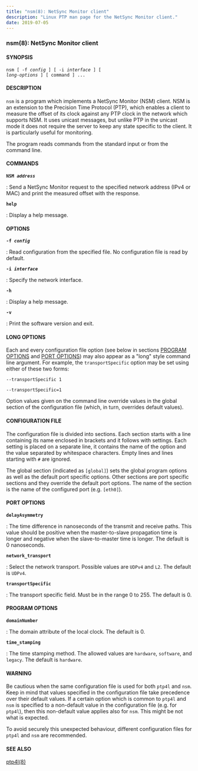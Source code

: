 ```yaml
---
title: "nsm(8): NetSync Monitor client"
description: "Linux PTP man page for the NetSync Monitor client."
date: 2019-07-05
---
```


### nsm(8): NetSync Monitor client

#### SYNOPSIS

<code>nsm [ -f _config_ ] [ -i _interface_ ] [ _long-options_ ] [ command ] ...</code>

#### DESCRIPTION

`nsm` is a program which implements a NetSync Monitor (NSM) client. NSM is an extension to the Precision Time Protocol (PTP), which enables a client to measure the offset of its clock against any PTP clock in the network which supports NSM. It uses unicast messages, but unlike PTP in the unicast mode it does not require the server to keep any state specific to the client. It is particularly useful for monitoring.

The program reads commands from the standard input or from the command line.

#### COMMANDS

<code>**NSM _address_**</code>

: Send a NetSync Monitor request to the specified network address (IPv4 or MAC) and print the measured offset with the response.

<code>**help**</code>

: Display a help message.

#### OPTIONS

<code>**-f _config_**</code>

: Read configuration from the specified file. No configuration file is read by default.

<code>**-i _interface_**</code>

: Specify the network interface.

<code>**-h**</code>

: Display a help message.

<code>**-v**</code>

: Print the software version and exit.

#### LONG OPTIONS

Each and every configuration file option (see below in sections [PROGRAM OPTIONS](#program-options) and [PORT OPTIONS](#port-options)) may also appear as a "long" style command line argument. For example, the `transportSpecific` option may be set using either of these two forms:

<code>-\-transportSpecific 1</code>

<code>-\-transportSpecific=1</code>

Option values given on the command line override values in the global section of the configuration file (which, in turn, overrides default values).

#### CONFIGURATION FILE

The configuration file is divided into sections. Each section starts with a line containing its name enclosed in brackets and it follows with settings. Each setting is placed on a separate line, it contains the name of the option and the value separated by whitespace characters. Empty lines and lines starting with `#` are ignored.

The global section (indicated as `[global]`) sets the global program options as well as the default port specific options. Other sections are port specific sections and they override the default port options. The name of the section is the name of the configured port (e.g. `[eth0]`).

#### PORT OPTIONS

<code>**delayAsymmetry**</code>

: The time difference in nanoseconds of the transmit and receive paths. This value should be positive when the master-to-slave propagation time is longer and negative when the slave-to-master time is longer. The default is 0 nanoseconds.

<code>**network_transport**</code>

: Select the network transport. Possible values are `UDPv4` and `L2`. The default is `UDPv4`.

<code>**transportSpecific**</code>

: The transport specific field. Must be in the range 0 to 255. The default is 0.

#### PROGRAM OPTIONS

<code>**domainNumber**</code>

: The domain attribute of the local clock. The default is 0.

<code>**time_stamping**</code>

: The time stamping method. The allowed values are `hardware`, `software`, and `legacy`. The default is `hardware`.

#### WARNING

Be cautious when the same configuration file is used for both `ptp4l` and `nsm`.  Keep in mind that values specified in the configuration file take precedence over their default values. If a certain option which is common to `ptp4l` and `nsm` is specified to a non-default value in the configuration file (e.g. for `ptp4l`), then this non-default value applies also for `nsm`. This might be not what is expected.

To avoid securely this unexpected behaviour, different configuration files for `ptp4l` and `nsm` are recommended.

#### SEE ALSO

[ptp4l(8)](/documentation/ptp4l/)